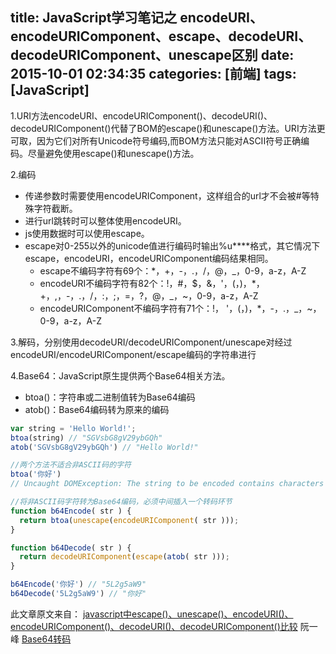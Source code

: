 title: JavaScript学习笔记之 encodeURI、encodeURIComponent、escape、decodeURI、decodeURIComponent、unescape区别
date: 2015-10-01 02:34:35
categories: [前端]
tags: [JavaScript]
---

1.URI方法encodeURI、encodeURIComponent()、decodeURI()、decodeURIComponent()代替了BOM的escape()和unescape()方法。URI方法更可取，因为它们对所有Unicode符号编码,而BOM方法只能对ASCII符号正确编码。尽量避免使用escape()和unescape()方法。
<!--more-->
2.编码
- 传递参数时需要使用encodeURIComponent，这样组合的url才不会被#等特殊字符截断。
- 进行url跳转时可以整体使用encodeURI。
- js使用数据时可以使用escape。
- escape对0-255以外的unicode值进行编码时输出%u****格式，其它情况下escape，encodeURI，encodeURIComponent编码结果相同。
    - escape不编码字符有69个：*，+，-，.，/，@，_，0-9，a-z，A-Z
    - encodeURI不编码字符有82个：!，#，$，&，'，(，)，*，+，,，-，.，/，:，;，=，?，@，_，~，0-9，a-z，A-Z
    - encodeURIComponent不编码字符有71个：!， '，(，)，*，-，.，_，~，0-9，a-z，A-Z

3.解码，分别使用decodeURI/decodeURIComponent/unescape对经过encodeURI/encodeURIComponent/escape编码的字符串进行

4.Base64：JavaScript原生提供两个Base64相关方法。
- btoa()：字符串或二进制值转为Base64编码
- atob()：Base64编码转为原来的编码

```javascript
var string = 'Hello World!';
btoa(string) // "SGVsbG8gV29ybGQh"
atob('SGVsbG8gV29ybGQh') // "Hello World!"

//两个方法不适合非ASCII码的字符
btoa('你好')
// Uncaught DOMException: The string to be encoded contains characters outside of the Latin1 range.

//将非ASCII码字符转为Base64编码，必须中间插入一个转码环节
function b64Encode( str ) {
  return btoa(unescape(encodeURIComponent( str )));
}

function b64Decode( str ) {
  return decodeURIComponent(escape(atob( str )));
}

b64Encode('你好') // "5L2g5aW9"
b64Decode('5L2g5aW9') // "你好"
```

此文章原文来自：
[javascript中escape()、unescape()、encodeURI()、encodeURIComponent()、decodeURI()、decodeURIComponent()比较](http://www.cnblogs.com/jhxk/articles/1634359.html)
阮一峰 [Base64转码](http://javascript.ruanyifeng.com/grammar/string.html#toc5)